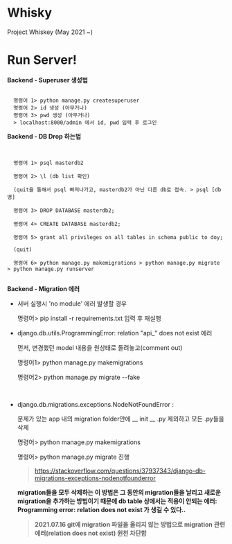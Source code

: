 # Whisky
Project Whiskey (May 2021 ~)

# Run Server!

**Backend - Superuser 생성법**

<pre><code>
  명령어 1> python manage.py createsuperuser
  명령어 2> id 생성 (아무거나)
  명령어 3> pwd 생성 (아무거나)
  > localhost:8000/admin 에서 id, pwd 입력 후 로그인
</pre></code>

**Backend - DB Drop 하는법**

<pre><code>

  명령어 1> psql masterdb2
 
  명령어 2> \l (db list 확인)
  
  (quit을 통해서 psql 빠져나가고, masterdb2가 아닌 다른 db로 접속. > psql [db명]
  
  명령어 3> DROP DATABASE masterdb2;
  
  명령어 4> CREATE DATABASE masterdb2;
  
  명령어 5> grant all privileges on all tables in schema public to doy;

  (quit)
  
  명령어 6> python manage.py makemigrations > python manage.py migrate > python manage.py runserver

</code></pre>

**Backend - Migration 에러**

* 서버 실행시 'no module' 에러 발생할 경우

  명령어> pip install -r requirements.txt
입력 후 재실행



* django.db.utils.ProgrammingError: relation "api_<ModelName>" does not exist 에러
  
  먼저, 변경했던 model 내용을 원상태로 돌려놓고(comment out)
  
  명령어1> python manage.py makemigrations
  
  명령어2> python manage.py migrate --fake

  <br>
  
* django.db.migrations.exceptions.NodeNotFoundError :
  
  문제가 있는 app 내의 migration folder안에 __ init __ .py 제외하고 모든 .py들을 삭제
  
  명령어> python manage.py makemigrations
  
  명령어> python manage.py migrate                진행
  
  > https://stackoverflow.com/questions/37937343/django-db-migrations-exceptions-nodenotfounderror
  
  __migration들을 모두 삭제하는 이 방법은 그 동안의 migration들을 날리고 새로운 migration을 추가하는 방법이기 때문에 db table 상에서는 적용이 안되는 에러: Programming error: relation does not exist 가 생길 수 있다..__
  
  > **2021.07.16 git에 migration 파일을 올리지 않는 방법으로 migration 관련 에러(relation does not exist) 원천 차단함**
  

